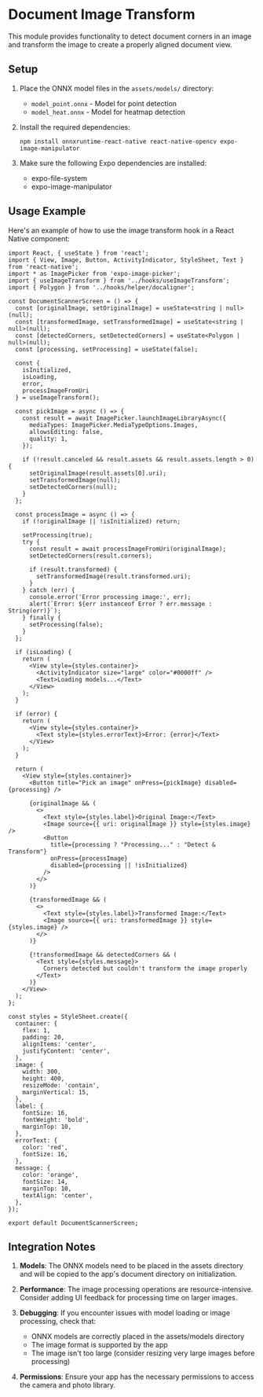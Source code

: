 # Document Image Transform

This module provides functionality to detect document corners in an image and transform the image to create a properly aligned document view.

## Setup

1. Place the ONNX model files in the `assets/models/` directory:
   - `model_point.onnx` - Model for point detection
   - `model_heat.onnx` - Model for heatmap detection

2. Install the required dependencies:
   ```
   npm install onnxruntime-react-native react-native-opencv expo-image-manipulator
   ```

3. Make sure the following Expo dependencies are installed:
   - expo-file-system
   - expo-image-manipulator

## Usage Example

Here's an example of how to use the image transform hook in a React Native component:

```tsx
import React, { useState } from 'react';
import { View, Image, Button, ActivityIndicator, StyleSheet, Text } from 'react-native';
import * as ImagePicker from 'expo-image-picker';
import { useImageTransform } from '../hooks/useImageTransform';
import { Polygon } from '../hooks/helper/docaligner';

const DocumentScannerScreen = () => {
  const [originalImage, setOriginalImage] = useState<string | null>(null);
  const [transformedImage, setTransformedImage] = useState<string | null>(null);
  const [detectedCorners, setDetectedCorners] = useState<Polygon | null>(null);
  const [processing, setProcessing] = useState(false);
  
  const { 
    isInitialized, 
    isLoading, 
    error, 
    processImageFromUri
  } = useImageTransform();
  
  const pickImage = async () => {
    const result = await ImagePicker.launchImageLibraryAsync({
      mediaTypes: ImagePicker.MediaTypeOptions.Images,
      allowsEditing: false,
      quality: 1,
    });
    
    if (!result.canceled && result.assets && result.assets.length > 0) {
      setOriginalImage(result.assets[0].uri);
      setTransformedImage(null);
      setDetectedCorners(null);
    }
  };
  
  const processImage = async () => {
    if (!originalImage || !isInitialized) return;
    
    setProcessing(true);
    try {
      const result = await processImageFromUri(originalImage);
      setDetectedCorners(result.corners);
      
      if (result.transformed) {
        setTransformedImage(result.transformed.uri);
      }
    } catch (err) {
      console.error('Error processing image:', err);
      alert(`Error: ${err instanceof Error ? err.message : String(err)}`);
    } finally {
      setProcessing(false);
    }
  };
  
  if (isLoading) {
    return (
      <View style={styles.container}>
        <ActivityIndicator size="large" color="#0000ff" />
        <Text>Loading models...</Text>
      </View>
    );
  }
  
  if (error) {
    return (
      <View style={styles.container}>
        <Text style={styles.errorText}>Error: {error}</Text>
      </View>
    );
  }
  
  return (
    <View style={styles.container}>
      <Button title="Pick an image" onPress={pickImage} disabled={processing} />
      
      {originalImage && (
        <>
          <Text style={styles.label}>Original Image:</Text>
          <Image source={{ uri: originalImage }} style={styles.image} />
          <Button 
            title={processing ? "Processing..." : "Detect & Transform"} 
            onPress={processImage} 
            disabled={processing || !isInitialized} 
          />
        </>
      )}
      
      {transformedImage && (
        <>
          <Text style={styles.label}>Transformed Image:</Text>
          <Image source={{ uri: transformedImage }} style={styles.image} />
        </>
      )}
      
      {!transformedImage && detectedCorners && (
        <Text style={styles.message}>
          Corners detected but couldn't transform the image properly
        </Text>
      )}
    </View>
  );
};

const styles = StyleSheet.create({
  container: {
    flex: 1,
    padding: 20,
    alignItems: 'center',
    justifyContent: 'center',
  },
  image: {
    width: 300,
    height: 400,
    resizeMode: 'contain',
    marginVertical: 15,
  },
  label: {
    fontSize: 16,
    fontWeight: 'bold',
    marginTop: 10,
  },
  errorText: {
    color: 'red',
    fontSize: 16,
  },
  message: {
    color: 'orange',
    fontSize: 14,
    marginTop: 10,
    textAlign: 'center',
  },
});

export default DocumentScannerScreen;
```

## Integration Notes

1. **Models**: The ONNX models need to be placed in the assets directory and will be copied to the app's document directory on initialization.

2. **Performance**: The image processing operations are resource-intensive. Consider adding UI feedback for processing time on larger images.

3. **Debugging**: If you encounter issues with model loading or image processing, check that:
   - ONNX models are correctly placed in the assets/models directory
   - The image format is supported by the app
   - The image isn't too large (consider resizing very large images before processing)

4. **Permissions**: Ensure your app has the necessary permissions to access the camera and photo library.